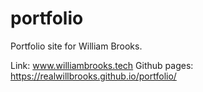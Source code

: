 # portfolio

Portfolio site for William Brooks.

Link: www.williambrooks.tech
Github pages: https://realwillbrooks.github.io/portfolio/
